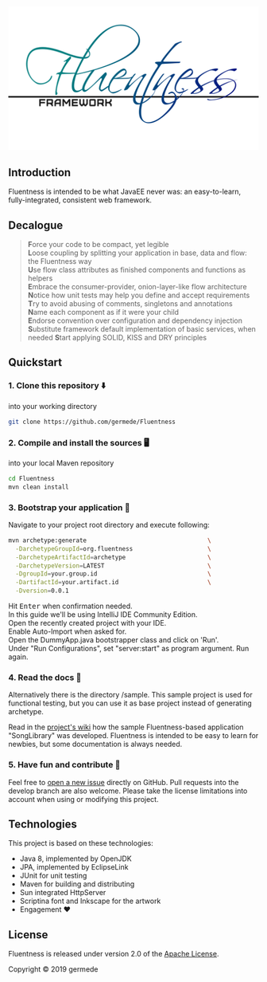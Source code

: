 ![Fluentness logo](core/art/logo.png?raw=true "Fluentness logo")

## Introduction
Fluentness is intended to be what JavaEE never was: an easy-to-learn, fully-integrated, consistent web framework. 

## Decalogue

>**F**orce your code to be compact, yet legible  
>**L**oose coupling by splitting your application in base, data and flow: the Fluentness way   
>**U**se flow class attributes as finished components and functions as helpers    
>**E**mbrace the consumer-provider, onion-layer-like flow architecture  
>**N**otice how unit tests may help you define and accept requirements    
>**T**ry to avoid abusing of comments, singletons and annotations  
>**N**ame each component as if it were your child  
>**E**ndorse convention over configuration and dependency injection  
>**S**ubstitute framework default implementation of basic services, when needed
>**S**tart applying SOLID, KISS and DRY principles

## Quickstart

### 1. Clone this repository :arrow_down:
into your working directory

```bash
git clone https://github.com/germede/Fluentness
```

### 2. Compile and install the sources :desktop_computer:
into your local Maven repository

```bash
cd Fluentness
mvn clean install
```

### 3. Bootstrap your application :rocket:

Navigate to your project root directory and execute following:
```bash
mvn archetype:generate                                  \
  -DarchetypeGroupId=org.fluentness                     \
  -DarchetypeArtifactId=archetype                       \
  -DarchetypeVersion=LATEST                             \
  -DgroupId=your.group.id                               \
  -DartifactId=your.artifact.id                         \
  -Dversion=0.0.1
```
Hit <kbd>Enter</kbd> when confirmation needed.  
In this guide we'll be using IntelliJ IDE Community Edition.  
Open the recently created project with your IDE.  
Enable Auto-Import when asked for.  
Open the DummyApp.java bootstrapper class and click on 'Run'.  
Under "Run Configurations", set "server:start" as program argument. Run again. 

### 4. Read the docs :closed_book:
Alternatively there is the directory /sample. This sample project is used for functional testing, but you can use it as base project instead of generating archetype.

Read in the [project's wiki](https://github.com/germede/Fluentness/wiki) how the sample Fluentness-based application "SongLibrary" was developed. Fluentness is intended to be easy to learn 
for newbies, but some documentation is always needed.   

### 5. Have fun and contribute :construction_worker:
Feel free to [open a new issue](https://github.com/germede/Fluentness/issues/new) directly on GitHub. Pull requests into the develop branch are also welcome. 
Please take the license limitations into account when using or modifying this project.


## Technologies
This project is based on these technologies:
- Java 8, implemented by OpenJDK
- JPA, implemented by EclipseLink 
- JUnit for unit testing
- Maven for building and distributing
- Sun integrated HttpServer
- Scriptina font and Inkscape for the artwork
- Engagement :heart:

## License
Fluentness is released under version 2.0 of the [Apache License](https://www.apache.org/licenses/LICENSE-2.0).

Copyright © 2019 germede

